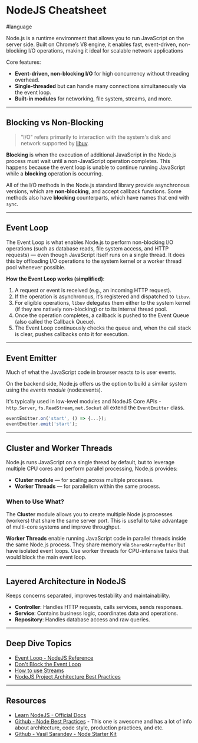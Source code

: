 # NodeJS Cheatsheet

#language 

Node.js is a runtime environment that allows you to run JavaScript on the server side. Built on Chrome’s V8 engine, it enables fast, event-driven, non-blocking I/O operations, making it ideal for scalable network applications

Core features:

- **Event-driven, non-blocking I/O** for high concurrency without threading overhead.
- **Single-threaded** but can handle many connections simultaneously via the event loop.
- **Built-in modules** for networking, file system, streams, and more.

---
## Blocking vs Non-Blocking

> "I/O" refers primarily to interaction with the system's disk and network supported by [libuv](https://libuv.org/).

**Blocking** is when the execution of additional JavaScript in the Node.js process must wait until a non-JavaScript operation completes. This happens because the event loop is unable to continue running JavaScript while a **blocking** operation is occurring.

All of the I/O methods in the Node.js standard library provide asynchronous versions, which are **non-blocking**, and accept callback functions. Some methods also have **blocking** counterparts, which have names that end with `sync`.

---
## Event Loop

The Event Loop is what enables Node.js to perform non-blocking I/O operations (such as database reads, file system access, and HTTP requests) — even though JavaScript itself runs on a single thread. It does this by offloading I/O operations to the system kernel or a worker thread pool whenever possible.

**How the Event Loop works (simplified)**:

1. A request or event is received (e.g., an incoming HTTP request).
2. If the operation is asynchronous, it’s registered and dispatched to `libuv`.
3. For eligible operations, `libuv` delegates them either to the system kernel (if they are natively non-blocking) or to its internal thread pool.
4. Once the operation completes, a callback is pushed to the Event Queue (also called the Callback Queue).
5. The Event Loop continuously checks the queue and, when the call stack is clear, pushes callbacks onto it for execution.

---
## Event Emitter

Much of what the JavaScript code in browser reacts to is user events.

On the backend side, Node.js offers us the option to build a similar system using the *events module* (node:events). 

It's typically used in low-level modules and NodeJS Core APIs - `http.Server`, `fs.ReadStream`, `net.Socket` all extend the `EventEmitter` class.

```javascript
eventEmitter.on('start', () => {...});
eventEmitter.emit('start');
```

---
## Cluster and Worker Threads

Node.js runs JavaScript on a single thread by default, but to leverage multiple CPU cores and perform parallel processing, Node.js provides:

- **Cluster module** — for scaling across multiple processes.
- **Worker Threads** — for parallelism within the same process.

### When to Use What?

The **Cluster** module allows you to create multiple Node.js processes (workers) that share the same server port. This is useful to take advantage of multi-core systems and improve throughput.

**Worker Threads** enable running JavaScript code in parallel threads inside the same Node.js process. They share memory via `SharedArrayBuffer` but have isolated event loops. Use worker threads for CPU-intensive tasks that would block the main event loop.

---
## Layered Architecture in NodeJS

Keeps concerns separated, improves testability and maintainability.

- **Controller**: Handles HTTP requests, calls services, sends responses.
- **Service**: Contains business logic, coordinates data and operations.
- **Repository**: Handles database access and raw queries.

---
## Deep Dive Topics

- [Event Loop - NodeJS Reference](https://nodejs.org/en/learn/asynchronous-work/event-loop-timers-and-nexttick)
- [Don't Block the Event Loop](https://nodejs.org/en/learn/asynchronous-work/dont-block-the-event-loop)
- [How to use Streams](https://nodejs.org/en/learn/modules/how-to-use-streams) 
- [NodeJS Project Architecture Best Practices](https://github.com/goldbergyoni/nodebestpractices#1-project-architecture-practices)

---
## Resources

- [Learn NodeJS - Official Docs](https://nodejs.org/en/learn/)
- [Github - Node Best Practices](https://github.com/goldbergyoni/nodebestpractices) - This one is awesome and has a lot of info about architecture, code style, production practices, and etc.
- [Github - Vasil Sarandev - Node Starter Kit](https://github.com/vasil-sarandev/node-starter)